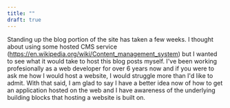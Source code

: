 ```yaml
---
title: ""
draft: true
---
```

Standing up the blog portion of the site has taken a few weeks. I thought about using some hosted CMS service (https://en.wikipedia.org/wiki/Content_management_system) but I wanted to see what it would take to host this blog posts myself. I've been working profesionally as a web developer for over 6 years now and if you were to ask me how I would host a website, I would struggle more than I'd like to admit. With that said, I am glad to say I have a better idea now of how to get an application hosted on the web and I have awareness of the underlying building blocks that hosting a website is built on.